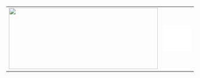 <table>
    <td align="center">
  <img src="https://github-readme-stats.vercel.app/api?username=Obsidian99&show_icons=true&theme=tokyonight"
       width="400" height="165">
</td>
   <td align="center">
   <img alt="" width="400" src="https://github.com/lowlighter/metrics/blob/examples/metrics.plugin.stargazers.worldmap.svg" alt=""></img>
</td>
